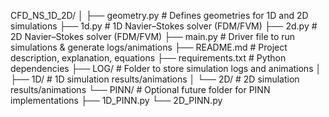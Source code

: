 CFD_NS_1D_2D/
│
├── geometry.py           # Defines geometries for 1D and 2D simulations
├── 1d.py                 # 1D Navier–Stokes solver (FDM/FVM)
├── 2d.py                 # 2D Navier–Stokes solver (FDM/FVM)
├── main.py               # Driver file to run simulations & generate logs/animations
├── README.md             # Project description, explanation, equations
├── requirements.txt      # Python dependencies
├── LOG/                  # Folder to store simulation logs and animations
│    ├── 1D/              # 1D simulation results/animations
│    └── 2D/              # 2D simulation results/animations
└── PINN/                 # Optional future folder for PINN implementations
     ├── 1D_PINN.py
     └── 2D_PINN.py
